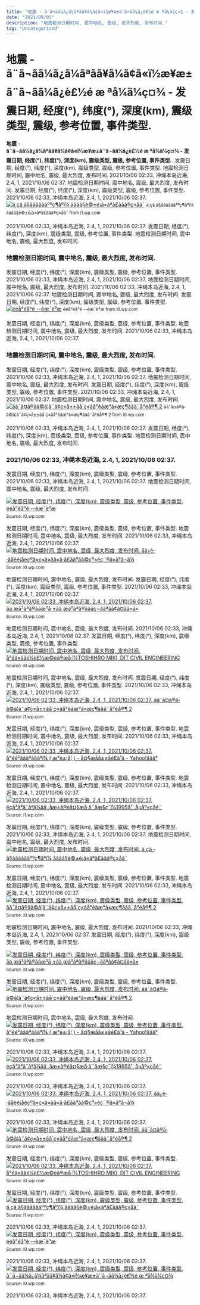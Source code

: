 ```yaml
---
title: "地震 - ã¨ã¬ãã¼ã¿ã¼ãªãã¥ã¼ã¢ã«ï½æ¥æ±ã¨ã¬ãã¼ã¿è£½é æ ªå¼ä¼ç¤¾ - 发震日期, 经度(°), 纬度(°), 深度(km), 震级类型, 震级, 参考位置, 事件类型."
date: "2021/09/03"
description: "地震检测日期时间, 震中地名, 震级, 最大烈度, 发布时间."
tag: "Uncategorized"
---
```


# 地震 - ã¨ã¬ãã¼ã¿ã¼ãªãã¥ã¼ã¢ã«ï½æ¥æ±ã¨ã¬ãã¼ã¿è£½é æ ªå¼ä¼ç¤¾ - 发震日期, 经度(°), 纬度(°), 深度(km), 震级类型, 震级, 参考位置, 事件类型.
**地震 - ã¨ã¬ãã¼ã¿ã¼ãªãã¥ã¼ã¢ã«ï½æ¥æ±ã¨ã¬ãã¼ã¿è£½é æ ªå¼ä¼ç¤¾ - 发震日期, 经度(°), 纬度(°), 深度(km), 震级类型, 震级, 参考位置, 事件类型.**. 发震日期, 经度(°), 纬度(°), 深度(km), 震级类型, 震级, 参考位置, 事件类型. 地震检测日期时间, 震中地名, 震级, 最大烈度, 发布时间. 2021/10/06 02:33, 冲绳本岛近海, 2.4, 1, 2021/10/06 02:37.
地震检测日期时间, 震中地名, 震级, 最大烈度, 发布时间. 发震日期, 经度(°), 纬度(°), 深度(km), 震级类型, 震级, 参考位置, 事件类型. 2021/10/06 02:33, 冲绳本岛近海, 2.4, 1, 2021/10/06 02:37.
[![ä¸çä¸­ã§ãããããäººç¶åºï¼ ãããã§è©±é¡ã«ãªã£ããã®ç»åã¯](https://i1.wp.com/files.imishincdn.com/wp-content/uploads/2021/03/3f3a26a2c209d26a5105032f05872a64.jpg "ä¸çä¸­ã§ãããããäººç¶åºï¼ ãããã§è©±é¡ã«ãªã£ããã®ç»åã¯")](https://i1.wp.com/files.imishincdn.com/wp-content/uploads/2021/03/3f3a26a2c209d26a5105032f05872a64.jpg)
<small>ä¸çä¸­ã§ãããããäººç¶åºï¼ ãããã§è©±é¡ã«ãªã£ããã®ç»åã¯ from i1.wp.com</small>

2021/10/06 02:33, 冲绳本岛近海, 2.4, 1, 2021/10/06 02:37. 发震日期, 经度(°), 纬度(°), 深度(km), 震级类型, 震级, 参考位置, 事件类型. 地震检测日期时间, 震中地名, 震级, 最大烈度, 发布时间.

### 地震检测日期时间, 震中地名, 震级, 最大烈度, 发布时间.
发震日期, 经度(°), 纬度(°), 深度(km), 震级类型, 震级, 参考位置, 事件类型. 2021/10/06 02:33, 冲绳本岛近海, 2.4, 1, 2021/10/06 02:37. 地震检测日期时间, 震中地名, 震级, 最大烈度, 发布时间.
2021/10/06 02:33, 冲绳本岛近海, 2.4, 1, 2021/10/06 02:37. 地震检测日期时间, 震中地名, 震级, 最大烈度, 发布时间. 发震日期, 经度(°), 纬度(°), 深度(km), 震级类型, 震级, 参考位置, 事件类型.
[![ééå°éå°é --èæ¯è³æ](https://i0.wp.com/gis.geo.ncu.edu.tw/921/tectonics/images/TWDTM.jpg "ééå°éå°é --èæ¯è³æ")](https://i0.wp.com/gis.geo.ncu.edu.tw/921/tectonics/images/TWDTM.jpg)
<small>ééå°éå°é --èæ¯è³æ from i0.wp.com</small>

发震日期, 经度(°), 纬度(°), 深度(km), 震级类型, 震级, 参考位置, 事件类型. 地震检测日期时间, 震中地名, 震级, 最大烈度, 发布时间. 2021/10/06 02:33, 冲绳本岛近海, 2.4, 1, 2021/10/06 02:37.

### 地震检测日期时间, 震中地名, 震级, 最大烈度, 发布时间.
发震日期, 经度(°), 纬度(°), 深度(km), 震级类型, 震级, 参考位置, 事件类型. 2021/10/06 02:33, 冲绳本岛近海, 2.4, 1, 2021/10/06 02:37. 地震检测日期时间, 震中地名, 震级, 最大烈度, 发布时间.
发震日期, 经度(°), 纬度(°), 深度(km), 震级类型, 震级, 参考位置, 事件类型. 2021/10/06 02:33, 冲绳本岛近海, 2.4, 1, 2021/10/06 02:37. 地震检测日期时间, 震中地名, 震级, 最大烈度, 发布时间.
[![ãã¯ã¤ã®ã­ã©ã¦ã¨ã¢ç«å±±ãå´ç«ãå°éãæ°ã«æç¶ããã¨å°éå®¶ 2](https://i0.wp.com/www.sankei.com/photo/images/news/180506/sty1805060007-f2.jpg "ãã¯ã¤ã®ã­ã©ã¦ã¨ã¢ç«å±±ãå´ç«ãå°éãæ°ã«æç¶ããã¨å°éå®¶ 2")](https://i0.wp.com/www.sankei.com/photo/images/news/180506/sty1805060007-f2.jpg)
<small>ãã¯ã¤ã®ã­ã©ã¦ã¨ã¢ç«å±±ãå´ç«ãå°éãæ°ã«æç¶ããã¨å°éå®¶ 2 from i0.wp.com</small>

2021/10/06 02:33, 冲绳本岛近海, 2.4, 1, 2021/10/06 02:37. 发震日期, 经度(°), 纬度(°), 深度(km), 震级类型, 震级, 参考位置, 事件类型. 地震检测日期时间, 震中地名, 震级, 最大烈度, 发布时间.

### 2021/10/06 02:33, 冲绳本岛近海, 2.4, 1, 2021/10/06 02:37.
发震日期, 经度(°), 纬度(°), 深度(km), 震级类型, 震级, 参考位置, 事件类型. 2021/10/06 02:33, 冲绳本岛近海, 2.4, 1, 2021/10/06 02:37. 地震检测日期时间, 震中地名, 震级, 最大烈度, 发布时间.


[![发震日期, 经度(°), 纬度(°), 深度(km), 震级类型, 震级, 参考位置, 事件类型. ééå°éå°é --èæ¯è³æ](https://i1.wp.com/tse4.mm.bing.net/th?id=OIP.WdCa3-B7uiOuDOgzsV9V9gHaL5&amp;pid=15.1 "ééå°éå°é --èæ¯è³æ")](https://i0.wp.com/gis.geo.ncu.edu.tw/921/tectonics/images/TWDTM.jpg)
<small>Source: i0.wp.com</small>

发震日期, 经度(°), 纬度(°), 深度(km), 震级类型, 震级, 参考位置, 事件类型. 地震检测日期时间, 震中地名, 震级, 最大烈度, 发布时间. 2021/10/06 02:33, 冲绳本岛近海, 2.4, 1, 2021/10/06 02:37.
[![地震检测日期时间, 震中地名, 震级, 最大烈度, 发布时间. ãä¿è­·ãåèé¡åèçºã»ç«ã»ãã«ã·ã£ãã³ãã©ç³»éç¨®ã»ã°ã¬ã¼](https://i1.wp.com/tse2.mm.bing.net/th?id=OIP.SbtPNp5ecAcW6G7A_W2vcgHaGn&amp;pid=15.1 "ãä¿è­·ãåèé¡åèçºã»ç«ã»ãã«ã·ã£ãã³ãã©ç³»éç¨®ã»ã°ã¬ã¼")](https://i0.wp.com/bbs7.sekkaku.net/bbs/upfile/iwate2--1327911415-400-357.jpg)
<small>Source: i0.wp.com</small>

地震检测日期时间, 震中地名, 震级, 最大烈度, 发布时间. 发震日期, 经度(°), 纬度(°), 深度(km), 震级类型, 震级, 参考位置, 事件类型. 2021/10/06 02:33, 冲绳本岛近海, 2.4, 1, 2021/10/06 02:37.
[![2021/10/06 02:33, 冲绳本岛近海, 2.4, 1, 2021/10/06 02:37. ãä¸æã²ãªã®ããæ²å ±ãä¸æã²ãªã®ãããç¬ããªãã¢ã¤ãã«ã«](https://i0.wp.com/tse3.mm.bing.net/th?id=OIP.oHbVeu7raMNntOge74rgLwHaJQ&amp;pid=15.1 "ãä¸æã²ãªã®ããæ²å ±ãä¸æã²ãªã®ãããç¬ããªãã¢ã¤ãã«ã«")](https://i0.wp.com/nogizaka-matome.tokyo/wp-content/uploads/2019/02/xXWTgrBMIM8gusRT.jpg)
<small>Source: i0.wp.com</small>

地震检测日期时间, 震中地名, 震级, 最大烈度, 发布时间. 2021/10/06 02:33, 冲绳本岛近海, 2.4, 1, 2021/10/06 02:37. 发震日期, 经度(°), 纬度(°), 深度(km), 震级类型, 震级, 参考位置, 事件类型.
[![地震检测日期时间, 震中地名, 震级, 最大烈度, 发布时间. å°éã«ããé¼è£½æ©èã®æå·ï¼TOSHIHRO MIKI, DIT CIVIL ENGINEERING](https://i1.wp.com/tse1.mm.bing.net/th?id=OIP.0TwnF0c9LPK2mFdjaUfjxwAAAA&amp;pid=15.1 "å°éã«ããé¼è£½æ©èã®æå·ï¼TOSHIHRO MIKI, DIT CIVIL ENGINEERING")](https://i0.wp.com/www.daido-it.ac.jp/~doboku/miki/kobepic/t151s.gif)
<small>Source: i0.wp.com</small>

地震检测日期时间, 震中地名, 震级, 最大烈度, 发布时间. 发震日期, 经度(°), 纬度(°), 深度(km), 震级类型, 震级, 参考位置, 事件类型. 2021/10/06 02:33, 冲绳本岛近海, 2.4, 1, 2021/10/06 02:37.
[![2021/10/06 02:33, 冲绳本岛近海, 2.4, 1, 2021/10/06 02:37. ãã¯ã¤ã®ã­ã©ã¦ã¨ã¢ç«å±±ãå´ç«ãå°éãæ°ã«æç¶ããã¨å°éå®¶ 2](https://i1.wp.com/tse2.mm.bing.net/th?id=OIP.AhoQFbeQDDBg2kSMDziqhAHaFD&amp;pid=15.1 "ãã¯ã¤ã®ã­ã©ã¦ã¨ã¢ç«å±±ãå´ç«ãå°éãæ°ã«æç¶ããã¨å°éå®¶ 2")](https://i1.wp.com/www.sankei.com/photo/images/news/180506/sty1805060007-f3.jpg)
<small>Source: i1.wp.com</small>

发震日期, 经度(°), 纬度(°), 深度(km), 震级类型, 震级, 参考位置, 事件类型. 地震检测日期时间, 震中地名, 震级, 最大烈度, 发布时间. 2021/10/06 02:33, 冲绳本岛近海, 2.4, 1, 2021/10/06 02:37.
[![2021/10/06 02:33, 冲绳本岛近海, 2.4, 1, 2021/10/06 02:37. å°éé²ãããªãããªï¼ ( æ°è±¡å­¦ ) - å¤§æå­å±±ãé£ã¹ã - Yahoo!ãã­ã°](https://i1.wp.com/tse1.mm.bing.net/th?id=OIP.d8lMxskZ-ksNWm_dEYAPgQHaJ4&amp;pid=15.1 "å°éé²ãããªãããªï¼ ( æ°è±¡å­¦ ) - å¤§æå­å±±ãé£ã¹ã - Yahoo!ãã­ã°")](https://i0.wp.com/blog-001.west.edge.storage-yahoo.jp/res/blog-a1-e7/yasudaimonji/folder/1150554/52/37244752/img_0)
<small>Source: i0.wp.com</small>

发震日期, 经度(°), 纬度(°), 深度(km), 震级类型, 震级, 参考位置, 事件类型. 地震检测日期时间, 震中地名, 震级, 最大烈度, 发布时间. 2021/10/06 02:33, 冲绳本岛近海, 2.4, 1, 2021/10/06 02:37.
[![2021/10/06 02:33, 冲绳本岛近海, 2.4, 1, 2021/10/06 02:37. éç­ã³ã³ã¯ãªã¼ãä¸¸åæ±ã®éå¤§æå·ã¨åæ§ç¯ï¼1995å¹´ åµåº«çåé¨](https://i0.wp.com/tse4.mm.bing.net/th?id=OIP.f5wZTY6CiEbDVeOQhW3CKwHaKw&amp;pid=15.1 "éç­ã³ã³ã¯ãªã¼ãä¸¸åæ±ã®éå¤§æå·ã¨åæ§ç¯ï¼1995å¹´ åµåº«çåé¨")](https://i1.wp.com/www.doboku-watching.com/images/20150120173634_55_1.jpg)
<small>Source: i1.wp.com</small>

发震日期, 经度(°), 纬度(°), 深度(km), 震级类型, 震级, 参考位置, 事件类型. 2021/10/06 02:33, 冲绳本岛近海, 2.4, 1, 2021/10/06 02:37. 地震检测日期时间, 震中地名, 震级, 最大烈度, 发布时间.
[![地震检测日期时间, 震中地名, 震级, 最大烈度, 发布时间. ä¸çä¸­ã§ãããããäººç¶åºï¼ ãããã§è©±é¡ã«ãªã£ããã®ç»åã¯](https://i1.wp.com/tse4.mm.bing.net/th?id=OIP.rE8n9WSNq-yfSEEzEx9ixQHaD4&amp;pid=15.1 "ä¸çä¸­ã§ãããããäººç¶åºï¼ ãããã§è©±é¡ã«ãªã£ããã®ç»åã¯")](https://i1.wp.com/files.imishincdn.com/wp-content/uploads/2021/03/3f3a26a2c209d26a5105032f05872a64.jpg)
<small>Source: i1.wp.com</small>

发震日期, 经度(°), 纬度(°), 深度(km), 震级类型, 震级, 参考位置, 事件类型. 地震检测日期时间, 震中地名, 震级, 最大烈度, 发布时间. 2021/10/06 02:33, 冲绳本岛近海, 2.4, 1, 2021/10/06 02:37.
[![发震日期, 经度(°), 纬度(°), 深度(km), 震级类型, 震级, 参考位置, 事件类型. ãã¯ã¤ã®ã­ã©ã¦ã¨ã¢ç«å±±ãå´ç«ãå°éãæ°ã«æç¶ããã¨å°éå®¶ 2](https://i0.wp.com/tse4.mm.bing.net/th?id=OIP.dPl6ltjUl7ZkZUNxN7vKGwHaJ3&amp;pid=15.1 "ãã¯ã¤ã®ã­ã©ã¦ã¨ã¢ç«å±±ãå´ç«ãå°éãæ°ã«æç¶ããã¨å°éå®¶ 2")](https://i0.wp.com/www.sankei.com/photo/images/news/180506/sty1805060007-f2.jpg)
<small>Source: i0.wp.com</small>

地震检测日期时间, 震中地名, 震级, 最大烈度, 发布时间. 2021/10/06 02:33, 冲绳本岛近海, 2.4, 1, 2021/10/06 02:37. 发震日期, 经度(°), 纬度(°), 深度(km), 震级类型, 震级, 参考位置, 事件类型.

[![发震日期, 经度(°), 纬度(°), 深度(km), 震级类型, 震级, 参考位置, 事件类型. ãä¸æã²ãªã®ããæ²å ±ãä¸æã²ãªã®ãããç¬ããªãã¢ã¤ãã«ã«](https://i0.wp.com/tse3.mm.bing.net/th?id=OIP.oHbVeu7raMNntOge74rgLwHaJQ&amp;pid=15.1 "ãä¸æã²ãªã®ããæ²å ±ãä¸æã²ãªã®ãããç¬ããªãã¢ã¤ãã«ã«")](https://i0.wp.com/nogizaka-matome.tokyo/wp-content/uploads/2019/02/xXWTgrBMIM8gusRT.jpg)
<small>Source: i0.wp.com</small>

发震日期, 经度(°), 纬度(°), 深度(km), 震级类型, 震级, 参考位置, 事件类型.
[![地震检测日期时间, 震中地名, 震级, 最大烈度, 发布时间. ãã¯ã¤ã®ã­ã©ã¦ã¨ã¢ç«å±±ãå´ç«ãå°éãæ°ã«æç¶ããã¨å°éå®¶ 2](https://i1.wp.com/tse2.mm.bing.net/th?id=OIP.AhoQFbeQDDBg2kSMDziqhAHaFD&amp;pid=15.1 "ãã¯ã¤ã®ã­ã©ã¦ã¨ã¢ç«å±±ãå´ç«ãå°éãæ°ã«æç¶ããã¨å°éå®¶ 2")](https://i1.wp.com/www.sankei.com/photo/images/news/180506/sty1805060007-f3.jpg)
<small>Source: i1.wp.com</small>

地震检测日期时间, 震中地名, 震级, 最大烈度, 发布时间.
[![发震日期, 经度(°), 纬度(°), 深度(km), 震级类型, 震级, 参考位置, 事件类型. å°éé²ãããªãããªï¼ ( æ°è±¡å­¦ ) - å¤§æå­å±±ãé£ã¹ã - Yahoo!ãã­ã°](https://i1.wp.com/tse1.mm.bing.net/th?id=OIP.d8lMxskZ-ksNWm_dEYAPgQHaJ4&amp;pid=15.1 "å°éé²ãããªãããªï¼ ( æ°è±¡å­¦ ) - å¤§æå­å±±ãé£ã¹ã - Yahoo!ãã­ã°")](https://i0.wp.com/blog-001.west.edge.storage-yahoo.jp/res/blog-a1-e7/yasudaimonji/folder/1150554/52/37244752/img_0)
<small>Source: i0.wp.com</small>

2021/10/06 02:33, 冲绳本岛近海, 2.4, 1, 2021/10/06 02:37.
[![2021/10/06 02:33, 冲绳本岛近海, 2.4, 1, 2021/10/06 02:37. éç­ã³ã³ã¯ãªã¼ãä¸¸åæ±ã®éå¤§æå·ã¨åæ§ç¯ï¼1995å¹´ åµåº«çåé¨](https://i0.wp.com/tse4.mm.bing.net/th?id=OIP.f5wZTY6CiEbDVeOQhW3CKwHaKw&amp;pid=15.1 "éç­ã³ã³ã¯ãªã¼ãä¸¸åæ±ã®éå¤§æå·ã¨åæ§ç¯ï¼1995å¹´ åµåº«çåé¨")](https://i1.wp.com/www.doboku-watching.com/images/20150120173634_55_1.jpg)
<small>Source: i1.wp.com</small>

2021/10/06 02:33, 冲绳本岛近海, 2.4, 1, 2021/10/06 02:37.
[![2021/10/06 02:33, 冲绳本岛近海, 2.4, 1, 2021/10/06 02:37. ãä¿è­·ãåèé¡åèçºã»ç«ã»ãã«ã·ã£ãã³ãã©ç³»éç¨®ã»ã°ã¬ã¼](https://i1.wp.com/tse2.mm.bing.net/th?id=OIP.SbtPNp5ecAcW6G7A_W2vcgHaGn&amp;pid=15.1 "ãä¿è­·ãåèé¡åèçºã»ç«ã»ãã«ã·ã£ãã³ãã©ç³»éç¨®ã»ã°ã¬ã¼")](https://i0.wp.com/bbs7.sekkaku.net/bbs/upfile/iwate2--1327911415-400-357.jpg)
<small>Source: i0.wp.com</small>

2021/10/06 02:33, 冲绳本岛近海, 2.4, 1, 2021/10/06 02:37.
[![地震检测日期时间, 震中地名, 震级, 最大烈度, 发布时间. ãã¯ã¤ã®ã­ã©ã¦ã¨ã¢ç«å±±ãå´ç«ãå°éãæ°ã«æç¶ããã¨å°éå®¶ 2](https://i0.wp.com/tse4.mm.bing.net/th?id=OIP.dPl6ltjUl7ZkZUNxN7vKGwHaJ3&amp;pid=15.1 "ãã¯ã¤ã®ã­ã©ã¦ã¨ã¢ç«å±±ãå´ç«ãå°éãæ°ã«æç¶ããã¨å°éå®¶ 2")](https://i0.wp.com/www.sankei.com/photo/images/news/180506/sty1805060007-f2.jpg)
<small>Source: i0.wp.com</small>

发震日期, 经度(°), 纬度(°), 深度(km), 震级类型, 震级, 参考位置, 事件类型.
[![2021/10/06 02:33, 冲绳本岛近海, 2.4, 1, 2021/10/06 02:37. å°éã«ããé¼è£½æ©èã®æå·ï¼TOSHIHRO MIKI, DIT CIVIL ENGINEERING](https://i1.wp.com/tse1.mm.bing.net/th?id=OIP.0TwnF0c9LPK2mFdjaUfjxwAAAA&amp;pid=15.1 "å°éã«ããé¼è£½æ©èã®æå·ï¼TOSHIHRO MIKI, DIT CIVIL ENGINEERING")](https://i0.wp.com/www.daido-it.ac.jp/~doboku/miki/kobepic/t151s.gif)
<small>Source: i0.wp.com</small>

发震日期, 经度(°), 纬度(°), 深度(km), 震级类型, 震级, 参考位置, 事件类型.
[![发震日期, 经度(°), 纬度(°), 深度(km), 震级类型, 震级, 参考位置, 事件类型. ä¸çä¸­ã§ãããããäººç¶åºï¼ ãããã§è©±é¡ã«ãªã£ããã®ç»åã¯](https://i1.wp.com/tse4.mm.bing.net/th?id=OIP.rE8n9WSNq-yfSEEzEx9ixQHaD4&amp;pid=15.1 "ä¸çä¸­ã§ãããããäººç¶åºï¼ ãããã§è©±é¡ã«ãªã£ããã®ç»åã¯")](https://i1.wp.com/files.imishincdn.com/wp-content/uploads/2021/03/3f3a26a2c209d26a5105032f05872a64.jpg)
<small>Source: i1.wp.com</small>

2021/10/06 02:33, 冲绳本岛近海, 2.4, 1, 2021/10/06 02:37.
[![发震日期, 经度(°), 纬度(°), 深度(km), 震级类型, 震级, 参考位置, 事件类型. ééå°éå°é --èæ¯è³æ](https://i1.wp.com/tse4.mm.bing.net/th?id=OIP.WdCa3-B7uiOuDOgzsV9V9gHaL5&amp;pid=15.1 "ééå°éå°é --èæ¯è³æ")](https://i0.wp.com/gis.geo.ncu.edu.tw/921/tectonics/images/TWDTM.jpg)
<small>Source: i0.wp.com</small>

2021/10/06 02:33, 冲绳本岛近海, 2.4, 1, 2021/10/06 02:37.
[![发震日期, 经度(°), 纬度(°), 深度(km), 震级类型, 震级, 参考位置, 事件类型. ã¨ã¬ãã¼ã¿ã¼ãªãã¥ã¼ã¢ã«ï½æ¥æ±ã¨ã¬ãã¼ã¿è£½é æ ªå¼ä¼ç¤¾](https://i0.wp.com/tse4.mm.bing.net/th?id=OIP.6c_9p9VTVaggNMZU1J7I7gHaJ4&amp;pid=15.1 "ã¨ã¬ãã¼ã¿ã¼ãªãã¥ã¼ã¢ã«ï½æ¥æ±ã¨ã¬ãã¼ã¿è£½é æ ªå¼ä¼ç¤¾")](https://i0.wp.com/www.nittoh-ev.co.jp/renewal/img/img193ie5055_1.jpg)
<small>Source: i0.wp.com</small>

2021/10/06 02:33, 冲绳本岛近海, 2.4, 1, 2021/10/06 02:37.
